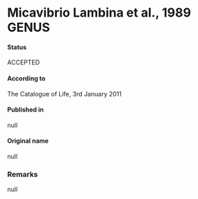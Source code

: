 # Micavibrio Lambina et al., 1989 GENUS

#### Status
ACCEPTED

#### According to
The Catalogue of Life, 3rd January 2011

#### Published in
null

#### Original name
null

### Remarks
null